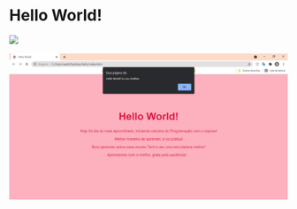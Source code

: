 <h1>Hello World!</h1><img src="https://upload.wikimedia.org/wikipedia/commons/f/f1/Heart_coraz%C3%B3n.svg" />

![img](https://github.com/Sealtiey/Meu-Hello-World/blob/main/hello_done.png?raw=true)
